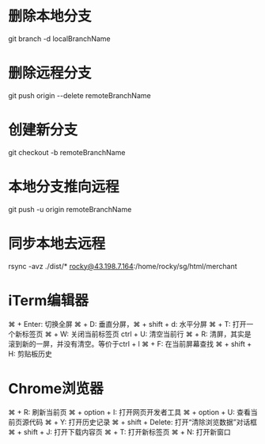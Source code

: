 # 删除本地分支
git branch -d localBranchName

# 删除远程分支
git push origin --delete remoteBranchName

# 创建新分支
git checkout -b remoteBranchName

# 本地分支推向远程
git push -u origin remoteBranchName

# 同步本地去远程
rsync -avz ./dist/* rocky@43.198.7.164:/home/rocky/sg/html/merchant

# iTerm编辑器
⌘ + Enter: 切换全屏
⌘ + D: 垂直分屏，⌘ + shift + d: 水平分屏
⌘ + T: 打开一个新标签页
⌘ + W: 关闭当前标签页
ctrl + U: 清空当前行
⌘ + R: 清屏，其实是滚到新的一屏，并没有清空。等价于ctrl + l
⌘ + F: 在当前屏幕查找
⌘ + shift + H: 剪贴板历史

# Chrome浏览器
⌘ + R: 刷新当前页
⌘ + option + I: 打开网页开发者工具
⌘ + option + U: 查看当前页源代码
⌘ + Y: 打开历史记录
⌘ + shift + Delete: 打开“清除浏览数据”对话框
⌘ + shift + J: 打开下载内容页
⌘ + T: 打开新标签页
⌘ + N: 打开新窗口